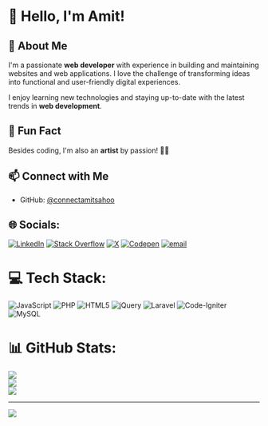 # :wave: Hello, I'm Amit!  

## :rocket: About Me  
I'm a passionate **web developer** with experience in building and maintaining websites and web applications. I love the challenge of transforming ideas into functional and user-friendly digital experiences.  

I enjoy learning new technologies and staying up-to-date with the latest trends in **web development**.  

## :art: Fun Fact  
Besides coding, I'm also an **artist** by passion! 🎨✨  

## :mailbox: Connect with Me  
- GitHub: [@connectamitsahoo](https://github.com/connectamitsahoo)



## 🌐 Socials:
[![LinkedIn](https://img.shields.io/badge/LinkedIn-%230077B5.svg?logo=linkedin&logoColor=white)](https://linkedin.com/in/connect-amit-sahoo) [![Stack Overflow](https://img.shields.io/badge/-Stackoverflow-FE7A16?logo=stack-overflow&logoColor=white)](https://stackoverflow.com/users/23567334) [![X](https://img.shields.io/badge/X-black.svg?logo=X&logoColor=white)](https://x.com/i_amit_sahoo) [![Codepen](https://img.shields.io/badge/Codepen-000000?logo=codepen&logoColor=white)](https://codepen.io/connectamitsahoo) [![email](https://img.shields.io/badge/Email-D14836?logo=gmail&logoColor=white)](mailto:connectamitsahoo@gmail.com) 

# 💻 Tech Stack:
![JavaScript](https://img.shields.io/badge/javascript-%23323330.svg?style=for-the-badge&logo=javascript&logoColor=%23F7DF1E) ![PHP](https://img.shields.io/badge/php-%23777BB4.svg?style=for-the-badge&logo=php&logoColor=white) ![HTML5](https://img.shields.io/badge/html5-%23E34F26.svg?style=for-the-badge&logo=html5&logoColor=white) ![jQuery](https://img.shields.io/badge/jquery-%230769AD.svg?style=for-the-badge&logo=jquery&logoColor=white) ![Laravel](https://img.shields.io/badge/laravel-%23FF2D20.svg?style=for-the-badge&logo=laravel&logoColor=white) ![Code-Igniter](https://img.shields.io/badge/CodeIgniter-%23EF4223.svg?style=for-the-badge&logo=codeIgniter&logoColor=white) ![MySQL](https://img.shields.io/badge/mysql-4479A1.svg?style=for-the-badge&logo=mysql&logoColor=white)
# 📊 GitHub Stats:
![](https://github-readme-stats.vercel.app/api?username=connectamitsahoo&theme=dark&hide_border=false&include_all_commits=false&count_private=false)<br/>
![](https://nirzak-streak-stats.vercel.app/?user=connectamitsahoo&theme=dark&hide_border=false)<br/>
![](https://github-readme-stats.vercel.app/api/top-langs/?username=connectamitsahoo&theme=dark&hide_border=false&include_all_commits=false&count_private=false&layout=compact)

---
[![](https://visitcount.itsvg.in/api?id=connectamitsahoo&icon=0&color=0)](https://visitcount.itsvg.in)
